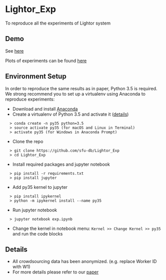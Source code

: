 # Lightor_Exp
To reproduce all the experiments of Lightor system
## Demo
See [here](https://ruochenj.com/channels/highlights/)

Plots of experiments can be found [here](https://github.com/sfu-db/Lightor_Exp/blob/master/exp.ipynb)
## Environment Setup
In order to reproduce the same results as in paper, Python 3.5 is required. We strong recommend you to set up a virtualenv using Anaconda to reproduce experiments:
* Download and install [Anaconda](https://docs.anaconda.com/anaconda/install/)
* Create a virtualenv of Python 3.5 and activate it ([details](https://conda.io/projects/conda/en/latest/user-guide/tasks/manage-environments.html))
```
  > conda create -n py35 python=3.5
  > source activate py35 (for macOS and Linux in Terminal)
  > activate py35 (for Windows in Anaconda Prompt)
```
* Clone the repo
```
  > git clone https://github.com/sfu-db/Lightor_Exp
  > cd Lightor_Exp
```
* Install required packages and jupyter notebook
```
  > pip install -r requirements.txt
  > pip install jupyter
```
* Add py35 kernel to jupyter
```
  > pip install ipykernel
  > python -m ipykernel install --name py35
```
* Run jupyter notebook
```
  > jupyter notebook exp.ipynb
```
* Change the kernel in notebook menu: `Kernel >> Change Kernel >> py35` and run the code blocks
## Details
* All crowdsourcing data has been anonymized. (e.g. replace Worker ID with W1)
* For more details please refer to our [paper](http://www.sfu.ca/~ruochenj/files/papers/Lightor_paper.pdf) 
